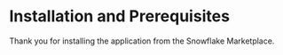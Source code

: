 # Installation and Prerequisites

Thank you for installing the application from the Snowflake Marketplace.
